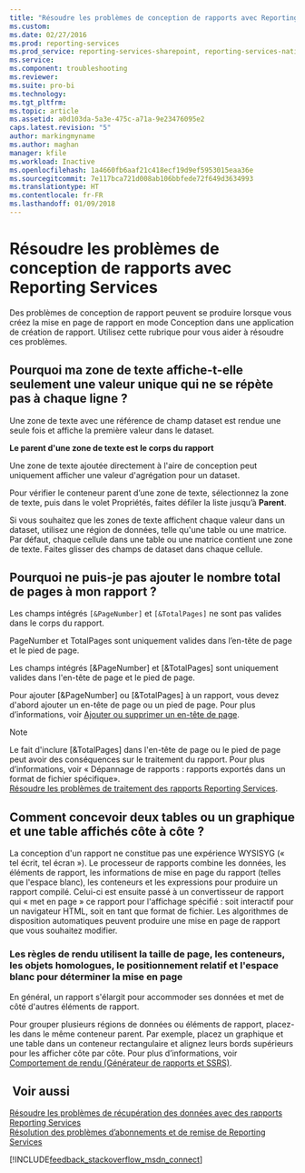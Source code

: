 ```yaml
---
title: "Résoudre les problèmes de conception de rapports avec Reporting Services | Microsoft Docs"
ms.custom: 
ms.date: 02/27/2016
ms.prod: reporting-services
ms.prod_service: reporting-services-sharepoint, reporting-services-native
ms.service: 
ms.component: troubleshooting
ms.reviewer: 
ms.suite: pro-bi
ms.technology: 
ms.tgt_pltfrm: 
ms.topic: article
ms.assetid: a0d103da-5a3e-475c-a71a-9e23476095e2
caps.latest.revision: "5"
author: markingmyname
ms.author: maghan
manager: kfile
ms.workload: Inactive
ms.openlocfilehash: 1a4660fb6aaf21c418ecf19d9ef5953015eaa36e
ms.sourcegitcommit: 7e117bca721d008ab106bbfede72f649d3634993
ms.translationtype: HT
ms.contentlocale: fr-FR
ms.lasthandoff: 01/09/2018
---
```

# <a name="troubleshoot-report-design-issues-with-reporting-services"></a>Résoudre les problèmes de conception de rapports avec Reporting Services
Des problèmes de conception de rapport peuvent se produire lorsque vous créez la mise en page de rapport en mode Conception dans une application de création de rapport. Utilisez cette rubrique pour vous aider à résoudre ces problèmes.   
  
## <a name="why-does-my-text-box-show-only-a-single-value-and-not-repeat-for-every-row"></a>Pourquoi ma zone de texte affiche-t-elle seulement une valeur unique qui ne se répète pas à chaque ligne ?  
Une zone de texte avec une référence de champ dataset est rendue une seule fois et affiche la première valeur dans le dataset.   
  
**Le parent d'une zone de texte est le corps du rapport**  
  
  
Une zone de texte ajoutée directement à l'aire de conception peut uniquement afficher une valeur d'agrégation pour un dataset.  
  
Pour vérifier le conteneur parent d’une zone de texte, sélectionnez la zone de texte, puis dans le volet Propriétés, faites défiler la liste jusqu’à **Parent**.   
  
Si vous souhaitez que les zones de texte affichent chaque valeur dans un dataset, utilisez une région de données, telle qu'une table ou une matrice. Par défaut, chaque cellule dans une table ou une matrice contient une zone de texte. Faites glisser des champs de dataset dans chaque cellule.   
  
## <a name="why-cant-i-add-total-pages-to-my-report"></a>Pourquoi ne puis-je pas ajouter le nombre total de pages à mon rapport ?  
Les champs intégrés `[&PageNumber]` et `[&TotalPages]` ne sont pas valides dans le corps du rapport.   
  
PageNumber et TotalPages sont uniquement valides dans l’en-tête de page et le pied de page.  
  
  
Les champs intégrés [&PageNumber] et [&TotalPages] sont uniquement valides dans l'en-tête de page et le pied de page.   
  
Pour ajouter [&PageNumber] ou [&TotalPages] à un rapport, vous devez d'abord ajouter un en-tête de page ou un pied de page. Pour plus d’informations, voir [Ajouter ou supprimer un en-tête de page](../../reporting-services/report-design/add-or-remove-a-page-header-or-footer-report-builder-and-ssrs.md).  
  
> [!NOTE]  
> Le fait d'inclure [&TotalPages] dans l'en-tête de page ou le pied de page peut avoir des conséquences sur le traitement du rapport. Pour plus d’informations, voir « Dépannage de rapports : rapports exportés dans un format de fichier spécifique».  
[Résoudre les problèmes de traitement des rapports Reporting Services](../../reporting-services/troubleshooting/troubleshoot-processing-of-reporting-services-reports.md).  
  
## <a name="how-do-i-design-two-tables-or-a-chart-and-a-table-to-display-side-by-side"></a>Comment concevoir deux tables ou un graphique et une table affichés côte à côte ?  
La conception d'un rapport ne constitue pas une expérience WYSISYG (« tel écrit, tel écran »). Le processeur de rapports combine les données, les éléments de rapport, les informations de mise en page du rapport (telles que l'espace blanc), les conteneurs et les expressions pour produire un rapport compilé. Celui-ci est ensuite passé à un convertisseur de rapport qui « met en page » ce rapport pour l'affichage spécifié : soit interactif pour un navigateur HTML, soit en tant que format de fichier. Les algorithmes de disposition automatiques peuvent produire une mise en page de rapport que vous souhaitez modifier.   
  
### <a name="rendering-rules-use-page-size-containers-peer-objects-relative-placement-and-white-space-to-determine-layout"></a>Les règles de rendu utilisent la taille de page, les conteneurs, les objets homologues, le positionnement relatif et l'espace blanc pour déterminer la mise en page  
En général, un rapport s'élargit pour accommoder ses données et met de côté d'autres éléments de rapport.   
  
Pour grouper plusieurs régions de données ou éléments de rapport, placez-les dans le même conteneur parent. Par exemple, placez un graphique et une table dans un conteneur rectangulaire et alignez leurs bords supérieurs pour les afficher côte par côte. Pour plus d’informations, voir [Comportement de rendu (Générateur de rapports et SSRS)](../../reporting-services/report-design/rendering-behaviors-report-builder-and-ssrs.md).  
  
## <a name="see-also"></a> Voir aussi  
[Résoudre les problèmes de récupération des données avec des rapports Reporting Services](../../reporting-services/troubleshooting/troubleshoot-data-retrieval-issues-with-reporting-services-reports.md)  
[Résolution des problèmes d’abonnements et de remise de Reporting Services](../../reporting-services/troubleshooting/troubleshoot-reporting-services-subscriptions-and-delivery.md)  
  
  
  

[!INCLUDE[feedback_stackoverflow_msdn_connect](../../includes/feedback-stackoverflow-msdn-connect.md)]

